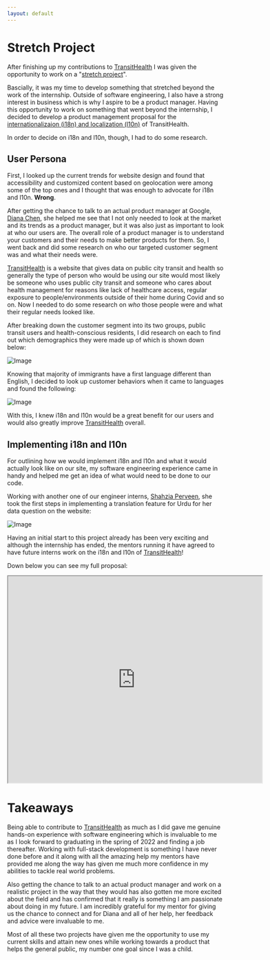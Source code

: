 ```yaml
---
layout: default
---
```

# Stretch Project

After finishing up my contributions to [TransitHealth](https://scarletstudio.github.io/transithealth) I was given the opportunity to work on a "[stretch project](https://twitter.com/mekkaokereke/status/1218940982122577921)".

Bascially, it was my time to develop something that stretched beyond the work of the internship. Outside of software engineering, I also have a strong interest in business which is why I aspire to be a product manager. Having this opportunity to work on something that went beyond the internship, I decided to develop a product management proposal for the [internationalizaion (i18n) and localization (l10n)](https://www.w3.org/International/questions/qa-i18n) of TransitHealth.

In order to decide on i18n and l10n, though, I had to do some research.

## User Persona

First, I looked up the current trends for website design and found that accessibility and customized content based on geolocation were among some of the top ones and I thought that was enough to advocate for i18n and l10n. **Wrong**.

After getting the chance to talk to an actual product manager at Google, [Diana Chen](https://www.linkedin.com/in/dianakchen/), she helped me see that I not only needed to look at the market and its trends as a product manager, but it was also just as important to look at who our users are. The overall role of a product manager is to understand your customers and their needs to make better products for them. So, I went back and did some research on who our targeted customer segment was and what their needs were.

[TransitHealth](https://scarletstudio.github.io/transithealth ) is a website that gives data on public city transit and health so generally the type of person who would be using our site would most likely be someone who uses public city transit and someone who cares about health management for reasons like lack of healthcare access, regular exposure to people/environments outside of their home during Covid and so on. Now I needed to do some research on _who_ those people were and what their regular needs looked like. 

After breaking down the customer segment into its two groups, public transit users and health-conscious residents, I did research on each to find out which demographics they were made up of which is shown down below:

![Image](https://i.ibb.co/N3zZy1t/sp3.jpg)

Knowing that majority of immigrants have a first language different than English, I decided to look up customer behaviors when it came to languages and found the following:

![Image](https://i.ibb.co/CVvjLNM/sp4.jpg)

With this, I knew i18n and l10n would be a great benefit for our users and would also greatly improve [TransitHealth](https://scarletstudio.github.io/transithealth ) overall.

## Implementing i18n and l10n

For outlining how we would implement i18n and l10n and what it would actually look like on our site, my software engineering experience came in handy and helped me get an idea of what would need to be done to our code. 

Working with another one of our engineer interns, [Shahzia Perveen](https://www.linkedin.com/in/shahzia-perveen/), she took the first steps in implementing a translation feature for Urdu for her data question on the website:

![Image](https://i.ibb.co/hgfNF0V/129499091-6266c509-0410-4657-8fc4-a302b93be4ea.png)

Having an initial start to this project already has been very exciting and although the internship has ended, the mentors running it have agreed to have future interns work on the i18n and l10n of [TransitHealth](https://scarletstudio.github.io/transithealth )!

Down below you can see my full proposal:

<iframe src="https://drive.google.com/file/d/1NJkqHF6lB_znIj4iY7dh8xOVgDPiYf8F/preview" width="590" height="480" allow="autoplay"></iframe>


# Takeaways

Being able to contribute to [TransitHealth](https://scarletstudio.github.io/transithealth ) as much as I did gave me genuine hands-on experience with software engineering which is invaluable to me as I look forward to graduating in the spring of 2022 and finding a job thereafter. Working with full-stack development is something I have never done before and it along with all the amazing help my mentors have provided me along the way has given me much more confidence in my abilities to tackle real world problems.

Also getting the chance to talk to an actual product manager and work on a realistic project in the way that they would has also gotten me more excited about the field and has confirmed that it really is something I am passionate about doing in my future. I am incredibly grateful for my mentor for giving us the chance to connect and for Diana and all of her help, her feedback and advice were invaluable to me.

Most of all these two projects have given me the opportunity to use my current skills and attain new ones while working towards a product that helps the general public, my number one goal since I was a child.
